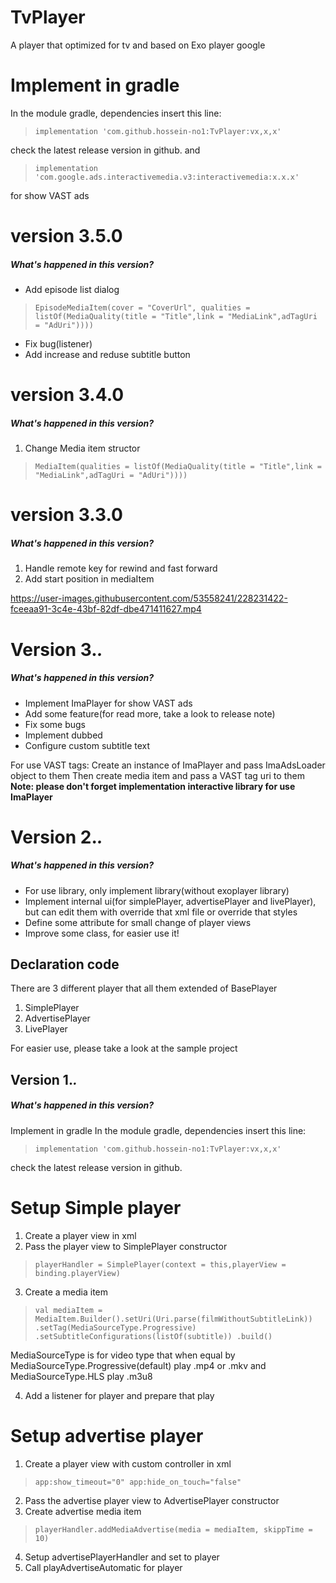 # TvPlayer
A player that optimized for tv and based on Exo player google
# Implement in gradle
In the module gradle, dependencies insert this line:
> `implementation 'com.github.hossein-no1:TvPlayer:vx,x,x'`

check the latest release version in github.
and

>`implementation 'com.google.ads.interactivemedia.v3:interactivemedia:x.x.x'`

for show VAST ads

# version 3.5.0
##### What's happened in this version?
- Add episode list dialog
> `EpisodeMediaItem(cover = "CoverUrl", qualities = listOf(MediaQuality(title = "Title",link = "MediaLink",adTagUri = "AdUri"))))`
- Fix bug(listener)
- Add increase and reduse subtitle button 

# version 3.4.0
##### What's happened in this version?
1. Change Media item structor
> `MediaItem(qualities = listOf(MediaQuality(title = "Title",link = "MediaLink",adTagUri = "AdUri"))))`

# version 3.3.0
##### What's happened in this version?
1. Handle remote key for rewind and fast forward
2. Add start position in mediaItem

https://user-images.githubusercontent.com/53558241/228231422-fceeaa91-3c4e-43bf-82df-dbe471411627.mp4

# Version 3.*.*
##### What's happened in this version?
- Implement ImaPlayer for show VAST ads
- Add some feature(for read more, take a look to release note)
- Fix some bugs
- Implement dubbed
- Configure custom subtitle text

For use VAST tags:
Create an instance of ImaPlayer and pass ImaAdsLoader object to them
Then create media item and pass a VAST tag uri to them
**Note: please don't forget implementation interactive library for use ImaPlayer**

# Version 2.*.*

##### What's happened in this version?
- For use library, only implement library(without exoplayer library)
- Implement internal ui(for simplePlayer, advertisePlayer and livePlayer), but can edit them with override that xml file or override that styles
- Define some attribute for small change of player views
- Improve some class, for easier use it!

## Declaration code
There are 3 different player that all them extended of BasePlayer
1. SimplePlayer
2. AdvertisePlayer
3. LivePlayer

For easier use, please take a look at the sample project

## Version 1.*.*
##### What's happened in this version?
Implement in gradle
In the module gradle, dependencies insert this line:

> `implementation 'com.github.hossein-no1:TvPlayer:vx,x,x'`

check the latest release version in github.

# Setup Simple player
1. Create a player view in xml
2. Pass the player view to SimplePlayer constructor
> `playerHandler = SimplePlayer(context = this,playerView = binding.playerView)`

3. Create a media item
> `val mediaItem = MediaItem.Builder().setUri(Uri.parse(filmWithoutSubtitleLink))
.setTag(MediaSourceType.Progressive)
.setSubtitleConfigurations(listOf(subtitle))
.build()`

MediaSourceType is for video type that when equal by MediaSourceType.Progressive(default) play .mp4 or .mkv and MediaSourceType.HLS play .m3u8

4. Add a listener for player and prepare that play


# Setup advertise player
1. Create a player view with custom controller in xml
> `app:show_timeout="0"
app:hide_on_touch="false"`
2. Pass the advertise player view to AdvertisePlayer constructor
3. Create advertise media item
> `playerHandler.addMediaAdvertise(media = mediaItem, skippTime = 10)`
4. Setup advertisePlayerHandler and set to player<br/>
5. Call playAdvertiseAutomatic for player<br/>
